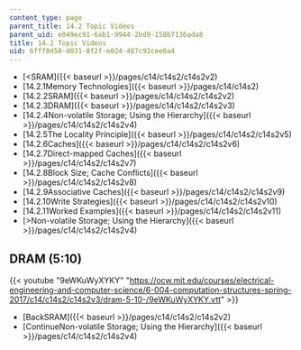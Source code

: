 ```yaml
---
content_type: page
parent_title: 14.2 Topic Videos
parent_uid: e049ec91-6ab1-9944-2bd9-158b7136ada8
title: 14.2 Topic Videos
uid: 6fff0d50-d031-8f2f-e024-487c92cee0a4
---
```


*   [<SRAM]({{< baseurl >}}/pages/c14/c14s2/c14s2v2)
*   [14.2.1Memory Technologies]({{< baseurl >}}/pages/c14/c14s2)
*   [14.2.2SRAM]({{< baseurl >}}/pages/c14/c14s2/c14s2v2)
*   [14.2.3DRAM]({{< baseurl >}}/pages/c14/c14s2/c14s2v3)
*   [14.2.4Non-volatile Storage; Using the Hierarchy]({{< baseurl >}}/pages/c14/c14s2/c14s2v4)
*   [14.2.5The Locality Principle]({{< baseurl >}}/pages/c14/c14s2/c14s2v5)
*   [14.2.6Caches]({{< baseurl >}}/pages/c14/c14s2/c14s2v6)
*   [14.2.7Direct-mapped Caches]({{< baseurl >}}/pages/c14/c14s2/c14s2v7)
*   [14.2.8Block Size; Cache Conflicts]({{< baseurl >}}/pages/c14/c14s2/c14s2v8)
*   [14.2.9Associative Caches]({{< baseurl >}}/pages/c14/c14s2/c14s2v9)
*   [14.2.10Write Strategies]({{< baseurl >}}/pages/c14/c14s2/c14s2v10)
*   [14.2.11Worked Examples]({{< baseurl >}}/pages/c14/c14s2/c14s2v11)
*   [\>Non-volatile Storage; Using the Hierarchy]({{< baseurl >}}/pages/c14/c14s2/c14s2v4)

DRAM (5:10)
-----------

{{< youtube "9eWKuWyXYKY" "https://ocw.mit.edu/courses/electrical-engineering-and-computer-science/6-004-computation-structures-spring-2017/c14/c14s2/c14s2v3/dram-5-10-/9eWKuWyXYKY.vtt" >}}

*   [BackSRAM]({{< baseurl >}}/pages/c14/c14s2/c14s2v2)
*   [ContinueNon-volatile Storage; Using the Hierarchy]({{< baseurl >}}/pages/c14/c14s2/c14s2v4)